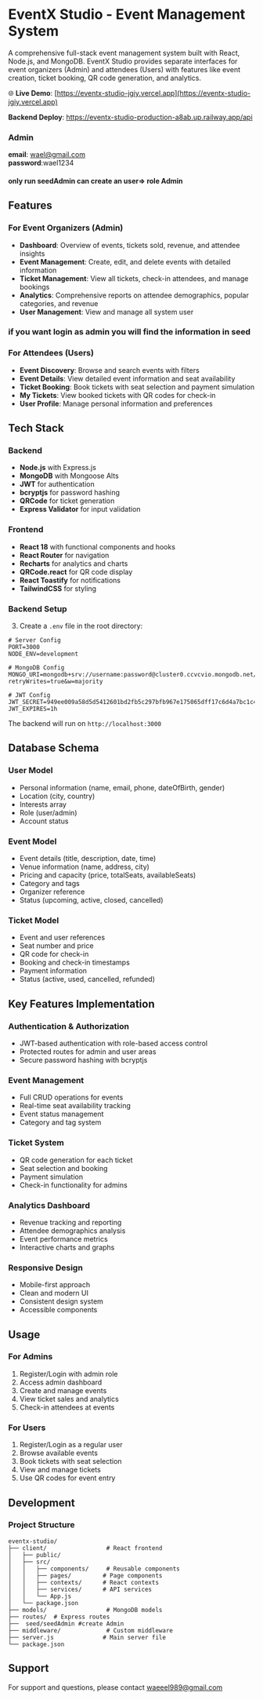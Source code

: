# EventX Studio - Event Management System

A comprehensive full-stack event management system built with React, Node.js, and MongoDB. EventX Studio provides separate interfaces for event organizers (Admin) and attendees (Users) with features like event creation, ticket booking, QR code generation, and analytics.

🌐 **Live Demo**: [https://eventx-studio-jgiy.vercel.app](https://eventx-studio-jgiy.vercel.app)

**Backend Deploy**:
       https://eventx-studio-production-a8ab.up.railway.app/api

  ### Admin
  **email**: wael@gmail.com  
  **password**:wael1234
  #### only run seedAdmin can create an user=> role Admin

## Features

### For Event Organizers (Admin)
- **Dashboard**: Overview of events, tickets sold, revenue, and attendee insights
- **Event Management**: Create, edit, and delete events with detailed information
- **Ticket Management**: View all tickets, check-in attendees, and manage bookings
- **Analytics**: Comprehensive reports on attendee demographics, popular categories, and revenue
- **User Management**: View and manage all system user

 ### if you want login as admin you will find the information in seed

### For Attendees (Users)
- **Event Discovery**: Browse and search events with filters
- **Event Details**: View detailed event information and seat availability
- **Ticket Booking**: Book tickets with seat selection and payment simulation
- **My Tickets**: View booked tickets with QR codes for check-in
- **User Profile**: Manage personal information and preferences

## Tech Stack

### Backend
- **Node.js** with Express.js
- **MongoDB** with Mongoose Alts
- **JWT** for authentication
- **bcryptjs** for password hashing
- **QRCode** for ticket generation
- **Express Validator** for input validation

### Frontend
- **React 18** with functional components and hooks
- **React Router** for navigation
- **Recharts** for analytics and charts
- **QRCode.react** for QR code display
- **React Toastify** for notifications
- **TailwindCSS** for styling 


### Backend Setup



3. Create a `.env` file in the root directory:
```env
# Server Config
PORT=3000
NODE_ENV=development

# MongoDB Config
MONGO_URI=mongodb+srv://username:password@cluster0.ccvcvio.mongodb.net/eventx?retryWrites=true&w=majority

# JWT Config
JWT_SECRET=949ee009a58d5d5412601bd2fb5c297bfb967e175065dff17c6d4a7bc1c479b347093f36ee43d265cf8f435efe2b99b01ba110c41dc440101ee85e83487a375
JWT_EXPIRES=1h

```


The backend will run on `http://localhost:3000`


## Database Schema

### User Model
- Personal information (name, email, phone, dateOfBirth, gender)
- Location (city, country)
- Interests array
- Role (user/admin)
- Account status

### Event Model
- Event details (title, description, date, time)
- Venue information (name, address, city)
- Pricing and capacity (price, totalSeats, availableSeats)
- Category and tags
- Organizer reference
- Status (upcoming, active, closed, cancelled)

### Ticket Model
- Event and user references
- Seat number and price
- QR code for check-in
- Booking and check-in timestamps
- Payment information
- Status (active, used, cancelled, refunded)

## Key Features Implementation

### Authentication & Authorization
- JWT-based authentication with role-based access control
- Protected routes for admin and user areas
- Secure password hashing with bcryptjs

### Event Management
- Full CRUD operations for events
- Real-time seat availability tracking
- Event status management
- Category and tag system

### Ticket System
- QR code generation for each ticket
- Seat selection and booking
- Payment simulation
- Check-in functionality for admins

### Analytics Dashboard
- Revenue tracking and reporting
- Attendee demographics analysis
- Event performance metrics
- Interactive charts and graphs

### Responsive Design
- Mobile-first approach
- Clean and modern UI
- Consistent design system
- Accessible components

## Usage

### For Admins
1. Register/Login with admin role
2. Access admin dashboard
3. Create and manage events
4. View ticket sales and analytics
5. Check-in attendees at events

### For Users
1. Register/Login as a regular user
2. Browse available events
3. Book tickets with seat selection
4. View and manage tickets
5. Use QR codes for event entry

## Development

### Project Structure
```
eventx-studio/
├── client/                 # React frontend
│   ├── public/
│   ├── src/
│   │   ├── components/     # Reusable components
│   │   ├── pages/         # Page components
│   │   ├── contexts/      # React contexts
│   │   ├── services/      # API services
│   │   └── App.js
│   └── package.json
├── models/                 # MongoDB models
├── routes/  # Express routes
├──  seed/seedAdmin #create Admin               
├── middleware/             # Custom middleware
├── server.js              # Main server file
└── package.json
```


## Support

For support and questions, please contact waeeel989@gmail.com






























